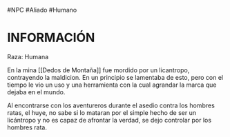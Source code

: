 #NPC #Aliado #Humano 
# INFORMACIÓN
Raza: Humana

En la mina [[Dedos de Montaña]] fue mordido por un licantropo, contrayendo la maldicion. En un principio se lamentaba de esto, pero con el tiempo le vio un uso y una herramienta con la cual agrandar la marca que dejaba en el mundo. 

Al encontrarse con los aventureros durante el asedio contra los hombres ratas, el huye, no sabe si lo mataran por el simple hecho de ser un licántropo y no es capaz de afrontar la verdad, se dejo controlar por los hombres rata.